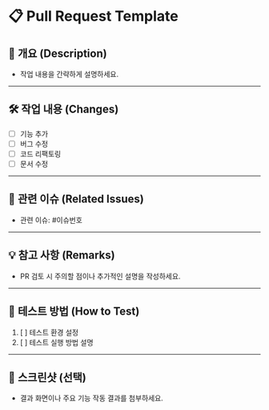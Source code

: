 # 📋 Pull Request Template

## 📌 개요 (Description)
- 작업 내용을 간략하게 설명하세요.

---

## 🛠️ 작업 내용 (Changes)
- [ ] 기능 추가
- [ ] 버그 수정
- [ ] 코드 리팩토링
- [ ] 문서 수정

---

## 🔗 관련 이슈 (Related Issues)
- 관련 이슈: #이슈번호

---

## 💡 참고 사항 (Remarks)
- PR 검토 시 주의할 점이나 추가적인 설명을 작성하세요.

---

## 🚀 테스트 방법 (How to Test)
1. [ ] 테스트 환경 설정
2. [ ] 테스트 실행 방법 설명

---

## 📸 스크린샷 (선택)
- 결과 화면이나 주요 기능 작동 결과를 첨부하세요.

